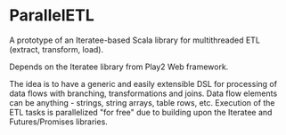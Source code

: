 ParallelETL
===========
A prototype of an Iteratee-based Scala library for multithreaded ETL (extract, transform, load).

Depends on the Iteratee library from Play2 Web framework.

The idea is to have a generic and easily extensible DSL for processing of data flows with branching, transformations and joins. Data flow elements can be anything - strings, string arrays, table rows, etc. Execution of the ETL tasks is parallelized "for free" due to building upon the Iteratee and Futures/Promises libraries.
